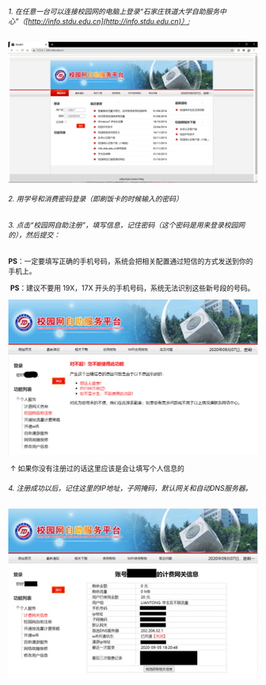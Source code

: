 ###### 1. 在任意一台可以连接校园网的电脑上登录“石家庄铁道大学自助服务中心”（[http://info.stdu.edu.cn](http://info.stdu.edu.cn)）;

![校园网](\images\1.png)

###### 2. 用学号和消费密码登录（即刷饭卡的时候输入的密码）

###### 3. 点击“校园网自助注册”，填写信息，记住密码（这个密码是用来登录校园网的），然后提交：

​	**PS**：一定要填写正确的手机号码，系统会把相关配置通过短信的方式发送到你的手机上。

​	**PS**：建议不要用 19X，17X 开头的手机号码，系统无法识别这些新号段的号码。

![注册](\images\2.png)

​	↑ 如果你没有注册过的话这里应该是会让填写个人信息的

###### 4. 注册成功以后，记住这里的IP地址，子网掩码，默认网关和自动DNS服务器。

![注册成功](\images\3.png)
